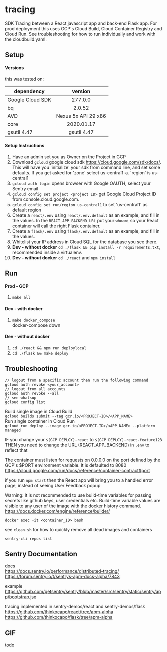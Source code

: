 # tracing
SDK Tracing between a React javascript app and back-end Flask app. For prod deployment this uses GCP's Cloud Build, Cloud Container Registry and Cloud Run. See troubleshooting for how to run individually and work with the cloudbuild.yaml.

## Setup
#### Versions
this was tested on:

| dependency    | version
| ------------- |:-------------:|
| Google Cloud SDK | 277.0.0 |
| bq | 2.0.52 |
| AVD | Nexus 5x API 29 x86 |
| core | 2020.01.17 |
| gsutil 4.47 | gsutil 4.47 |
#### Setup Instructions
1. Have an admin set you as Owner on the Project in GCP
2. Download `gcloud` google cloud sdk https://cloud.google.com/sdk/docs/. This will have you 'initialize' your sdk from command line, and set some defaults. If you get asked for 'zone' select us-central1-a. 'region' is us-central1
3. `gcloud auth login` opens browser with Google OAUTH, select your Sentry email
4. `gcloud config set project <project ID>` get Google Cloud Project ID from console.cloud.google.com.
5. `gcloud config set run/region us-central1` to set 'us-central1' as default region
6. Create a `react/.env` using `react/.env.default` as an example, and fill in the values. In the `REACT_APP_BACKEND_URL` put your `whoami` so your React container will call the right Flask container.
7. Create a `flask/.env` using `flask/.env.default` as an example, and fill in the values.
8. Whitelist your IP address in Cloud SQL for the database you see there.
9. **Dev - without docker** `cd ./flask && pip install -r requirements.txt`, recommended inside a virtualenv.
10. **Dev - without docker** `cd ./react` and `npm install`

## Run
#### Prod - GCP
1. `make all`

#### Dev - with docker
1. `make docker_compose`  
docker-compose down

#### Dev - without docker
1. `cd ./react && npm run deploylocal` 
2. `cd ./flask && make deploy`

## Troubleshooting

```
// logout from a specific account then run the following command
gcloud auth revoke <your_account>
// logout from all accounts
gcloud auth revoke --all
// see whatsup
gcloud config list
```

Build single image in Cloud Build  
`gcloud builds submit --tag gcr.io/<PROJECT-ID>/<APP_NAME>`  
Run single container in Cloud Run  
`gcloud run deploy --image gcr.io/<PROJECT-ID>/<APP_NAME> --platform managed`  

IF you change your `$(GCP_DEPLOY)-react` to `$(GCP_DEPLOY)-react-feature123`
THEN you need to change the URL (REACT_APP_BACKEND) in `.env` to reflect that

The container must listen for requests on 0.0.0.0 on the port defined by the GCP's $PORT environment variable. It is defaulted to 8080  
https://cloud.google.com/run/docs/reference/container-contract#port 

if you run `npm start` then the React app will bring you to a handled error page, instead of seeing User Feedback popup

Warning: It is not recommended to use build-time variables for passing secrets like github keys, user credentials etc. Build-time variable values are visible to any user of the image with the docker history command.  
https://docs.docker.com/engine/reference/builder/

`docker exec -it <container_ID> bash`

see `clean.sh` for how to quickly remove all dead images and containers

`sentry-cli repos list`

## Sentry Documentation
docs  
https://docs.sentry.io/performance/distributed-tracing/  
https://forum.sentry.io/t/sentrys-apm-docs-alpha/7843

example  
https://github.com/getsentry/sentry/blob/master/src/sentry/static/sentry/app/bootstrap.jsx 

tracing implemented in sentry-demos/react and sentry-demos/flask  
https://github.com/thinkocapo/react/tree/apm-alpha  
https://github.com/thinkocapo/flask/tree/apm-alpha

## GIF
todo

